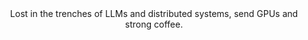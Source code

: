 <div align="center">
<!--<img src="https://moe-counter.glitch.me/get/@:marpit19?theme=booru-koe">-->
Lost in the trenches of LLMs and distributed systems, send GPUs and strong coffee.
</div>
